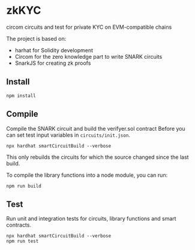 # zkKYC
circom circuits and test for private KYC on EVM-compatible chains

The project is based on:
- harhat for Solidity development
- Circom for the zero knowledge part to write SNARK circuits
- SnarkJS for creating zk proofs

## Install
```shell
npm install
```

## Compile
Compile the SNARK circuit and build the verifyer.sol contract
Before you can set test input variables in `circuits/init.json`.
```shell
npx hardhat smartCircuitBuild --verbose
```
This only rebuilds the circuits for which the source changed since the last build.

To compile the library functions into a node module, you can run:
```shell
npm run build
```

## Test
Run unit and integration tests for circuits, library functions and smart contracts.
```shell
npx hardhat smartCircuitBuild --verbose
npm run test
```
